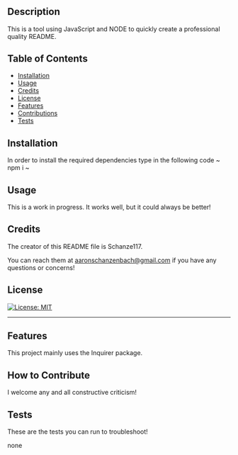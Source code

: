   # <READMEGenerator>
  
  ## Description
  
  This is a tool using JavaScript and NODE to quickly create a professional quality README.
  
  ## Table of Contents 
  
  - [Installation](#installation)
  - [Usage](#usage)
  - [Credits](#credits)
  - [License](#license)
  - [Features](#features)
  - [Contributions](#contributions)
  - [Tests](#tests)
  
  ## Installation
  
  In order to install the required dependencies type in the following code 
  ~
  npm i
  ~

  ## Usage
  
  This is a work in progress. It works well, but it could always be better!
      
  
  ## Credits
  
  The creator of this README file is Schanze117.
  
  You can reach them at aaronschanzenbach@gmail.com if you have any questions or concerns!
  
  ## License
  
[![License: MIT](https://img.shields.io/badge/License-MIT-yellow.svg)](https://opensource.org/licenses/MIT)
  
  ---
  
  ## Features
  
  This project mainly uses the Inquirer package.
  
  ## How to Contribute
  
  I welcome any and all constructive criticism!
  
  ## Tests
  
  These are the tests you can run to troubleshoot!
  
  none
  
